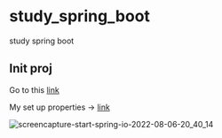 # study_spring_boot
study spring boot 

## Init proj

Go to this [link](https://start.spring.io/)

My set up properties -> [link](https://start.spring.io/#!type=maven-project&language=java&platformVersion=2.7.2&packaging=jar&jvmVersion=17&groupId=com.spring&artifactId=instagram&name=instagram&description=Instagram%20project%20for%20Spring%20Boot&packageName=com.spring.instagram&dependencies=web,data-jpa,devtools,mariadb)

![screencapture-start-spring-io-2022-08-06-20_40_14](https://user-images.githubusercontent.com/16532326/183247485-38d1e0f6-a89f-4d4a-ba96-4b1622e5b97f.png)
